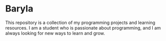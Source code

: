 # Baryla
This repository is a collection of my programming projects and learning resources. I am a student who is passionate about programming, and I am always looking for new ways to learn and grow.
